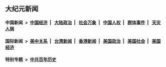 ## 大纪元新闻

#### 中国新闻 &nbsp;>&nbsp; [中国经济](indexes/ncid283/README.md?01120045) &nbsp;| &nbsp; [大陆政治](indexes/ncid277/README.md?01120045) &nbsp;| &nbsp; [社会万象](indexes/ncid282/README.md?01120045) &nbsp;| &nbsp; [中国人权](indexes/ncid278/README.md?01120045) &nbsp;| &nbsp; [群体事件](indexes/ncid279/README.md?01120045) &nbsp;| &nbsp; [天灾人祸](indexes/ncid280/README.md?01120045)

#### 国际新闻 &nbsp;>&nbsp; [美中关系](indexes/nf1412576/README.md?01120045) &nbsp;| &nbsp; [台湾新闻](indexes/ncid1349361/README.md?01120045) &nbsp;| &nbsp; [香港新闻](indexes/ncid1349362/README.md?01120045) &nbsp;| &nbsp; [美国政治](indexes/ncid1078159/README.md?01120045) &nbsp;| &nbsp; [美国社会](indexes/ncid1078160/README.md?01120045) &nbsp;| &nbsp; [美国经济](indexes/ncid1078158/README.md?01120045)

#### 特别专题 &nbsp;>&nbsp; [中共百年历史](https://github.com/epoch-news/epoch-special/blob/master/README.md?01120045)  
